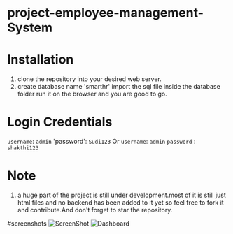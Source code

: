 # project-employee-management-System

# Installation
 1. clone the repository into your desired web server.
 2. create database name 'smarthr'
 import the sql file inside the database folder
 run it on the browser and you are good to go.

 # Login Credentials
 `username`: `admin`
 'password': `Sudi123`
 Or
 `username`: `admin`
`password` : `shakthi123`

# Note
 1. a huge part of the project is still under development.most of it is still just html files and no backend has been added to it yet so feel free to fork it and contribute.And don't forget to star the repository.
 
#screenshots
![ScreenShot](screenshots/login.png?raw=true "Login page")
![Dashboard](screenshots/dashboard.png?raw=true "Dashbaord page")
